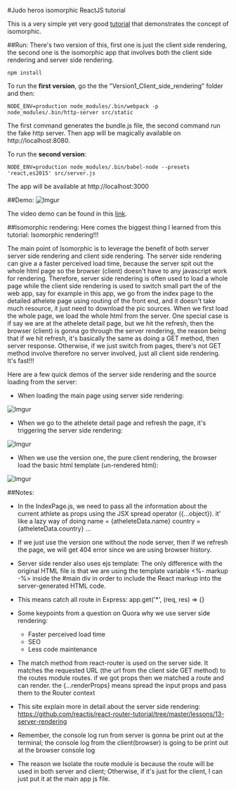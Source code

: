#Judo heros isomorphic ReactJS tutorial 

This is a very simple yet very good [tutorial](https://scotch.io/tutorials/react-on-the-server-for-beginners-build-a-universal-react-and-node-app) that demonstrates the concept of isomorphic. 

##Run: 
There's two version of this, first one is just the client side rendering, the second one is the isomorphic app that involves both the client side rendering and server side rendering. 
```
npm install
```
To run the **first version**, go the the "Version1_Client_side_rendering" folder and then: 
```
NODE_ENV=production node_modules/.bin/webpack -p
node_modules/.bin/http-server src/static
```
The first command generates the bundle.js file, the second command run the fake http server. Then app will be magically available on http://localhost:8080.


To run the **second version**: 
```
NODE_ENV=production node_modules/.bin/babel-node --presets 'react,es2015' src/server.js
```
The app will be available at http://localhost:3000



##Demo: 
![Imgur](http://i.imgur.com/PrQFRWi.png)

The video demo can be found in this [link](https://youtu.be/zzW5FRw1vUo).

##Isomorphic rendering:
Here comes the biggest thing I learned from this tutorial:  Isomorphic rendering!!!

The main point of Isomorphic is to leverage the benefit of both server server side rendering and client side rendering. The server side rendering can give a a faster perceived load time, because the server spit out the whole html page so the browser (client) doesn't have to any javascript work for rendering. Therefore, server side rendering is often used to load a whole page while the client side rendering is used to switch small part the of the web app, say for example in this app, we go from the index page to the detailed athelete page using routing of the front end, and it doesn't take much resource, it just need to download the pic sources. When we first load the whole page, we load the whole html from the server. One special case is if say we are at the athelete detail page, but we hit the refresh, then the browser (client) is gonna go through the server rendering, the reason being that if we hit refresh, it's basically the same as doing a GET method, then server response. Otherwise, if we just switch from pages, there's not GET method involve therefore no server involved, just all client side rendering. It's fast!!!

Here are a few quick demos of the server side rendering and the source loading from the server: 

- When loading the main page using server side rendering: 

![Imgur](http://i.imgur.com/wmmI6ak.png)

- When we go to the athelete detail page and refresh the page, it's triggering the server side rendering: 

![Imgur](http://i.imgur.com/CzbPIhw.png)

- When we use the version one, the pure client rendering, the browser load the basic html template (un-rendered html):

![Imgur](http://i.imgur.com/agRFfCk.png)

##Notes: 
- In the IndexPage.js, we need to pass all the information about the current athlete as props using the JSX spread operator ({...object}). it' like a lazy way of doing name = {atheleteData.name} country = {atheleteData.country} ...

- If we just use the version one without the node server, then if we refresh the page, we will get 404 error since we are using browser history. 

- Server side render also uses ejs template: The only difference with the original HTML file is that we are using the template variable <%- markup -%> inside the #main div in order to include the React markup into the server-generated HTML code.

- This means catch all route in Express: app.get('*', (req, res) => {}

- Some keypoints from a question on Quora why we use server side rendering:
	- Faster perceived load time
	- SEO 
	- Less code maintenance
  
- The match method from react-router is used on the server side. It matches the requested URL (the url from the client side GET method) to the routes module routes. if we got props then we matched a route and can render. the {...renderProps} means spread the input props and pass them to the Router context 

- This site explain more in detail about the server side rendering: https://github.com/reactjs/react-router-tutorial/tree/master/lessons/13-server-rendering

- Remember, the console log run from server is gonna be print out at the terminal; the console log from the client(browser) is going to be print out at the browser console log

- The reason we Isolate the route module is because the route will be used in both server and client; Otherwise, if it's just for the client, I can just put it at the main app js file. 


